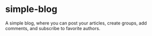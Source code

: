 # simple-blog
A simple blog, where you can post your articles, create groups, add comments, and subscribe to favorite authors.
